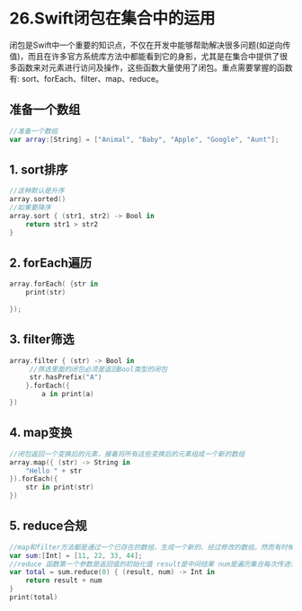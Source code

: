 # 26.Swift闭包在集合中的运用

闭包是Swift中一个重要的知识点，不仅在开发中能够帮助解决很多问题(如逆向传值)，而且在许多官方系统库方法中都能看到它的身影，尤其是在集合中提供了很多函数来对元素进行访问及操作，这些函数大量使用了闭包。重点需要掌握的函数有: sort、forEach、filter、map、reduce。

## 准备一个数组

```swift
//准备一个数组
var array:[String] = ["Animal", "Baby", "Apple", "Google", "Aunt"];
```

## 1. sort排序

```swift
//这种默认是升序
array.sorted()
//如果要降序
array.sort { (str1, str2) -> Bool in
    return str1 > str2
}
```

## 2. forEach遍历

```swift
array.forEach( {str in   
    print(str)
    
});
```

## 3. filter筛选

```swift
array.filter { (str) -> Bool in 
     //筛选里面的闭包必须是返回Bool类型的闭包
     str.hasPrefix("A")  
    }.forEach({     
        a in print(a)      
})
```

## 4. map变换

```swift
//闭包返回一个变换后的元素，接着将所有这些变换后的元素组成一个新的数组
array.map({ (str) -> String in    
    "Hello " + str    
}).forEach({   
    str in print(str)
})
```

## 5. reduce合规

```swift
//map和filter方法都是通过一个已存在的数组，生成一个新的、经过修改的数组。然而有时候我们需要把所有元素的值合并成一个新的值
var sum:[Int] = [11, 22, 33, 44];
//reduce 函数第一个参数是返回值的初始化值 result是中间结果 num是遍历集合每次传进来的值
var total = sum.reduce(0) { (result, num) -> Int in
    return result + num
}
print(total)
```

